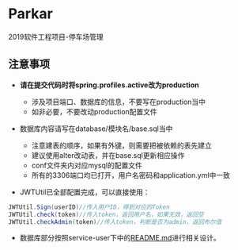 # Parkar

2019软件工程项目-停车场管理

## 注意事项

* **请在提交代码时将spring.profiles.active改为production**
  * 涉及项目端口、数据库的信息，不要写在production当中
  * 如非必要，不要改动production配置文件

* 数据库内容请写在database/模块名/base.sql当中
  * 注意建表的顺序，如果有外键，则需要把被依赖的表先建立
  * 建议使用alter改动表，并在base.sql更新相应操作
  * conf文件夹内对应mysql的配置文件
  * 所有的3306端口均已打开，用户名密码和application.yml中一致
  
* JWTUtil已全部配置完成，可以直接使用：

```java
JWTUtil.Sign(userID)//传入用户ID，得到对应的Token
JWTUtil.check(token)//传入token，返回用户名，如果无效，返回空
JWTUtil.checkAdmin(token)//传入token，判断是否为admin，返回布尔值
```

* 数据库部分按照service-user下中的[README.md](./service-user/README.md)进行相关设计。